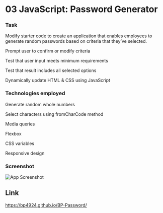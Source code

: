 # 03 JavaScript: Password Generator


### Task

Modify starter code to create an application that enables employees to generate random passwords based on criteria that they’ve selected.

Prompt user to confirm or modify criteria

Test that user input meets minimum requirements

Test that result includes all selected options

Dynamically update HTML & CSS using JavaScript

### Technologies employed

Generate random whole numbers

Select characters using fromCharCode method

Media queries

Flexbox

CSS variables

Responsive design

### Screenshot

![App Screenshot](https://bp4924.github.io/BP-Password/Assets/ss1.jpg)

## Link

https://bp4924.github.io/BP-Password/
